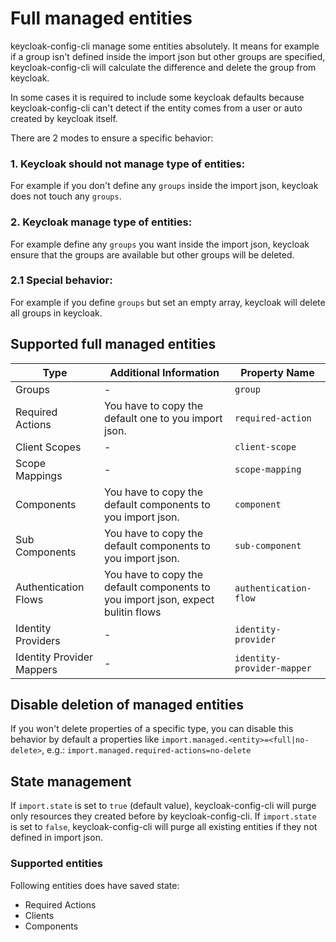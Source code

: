 # Full managed entities

keycloak-config-cli manage some entities absolutely. It means for example if a group isn't defined
inside the import json but other groups are specified, keycloak-config-cli will calculate the
difference and delete the group from keycloak.

In some cases it is required to include some keycloak defaults because keycloak-config-cli can't
detect if the entity comes from a user or auto created by keycloak itself.

There are 2 modes to ensure a specific behavior:

### 1. Keycloak should not manage type of entities:

For example if you don't define any `groups` inside the import json, keycloak does not touch any `groups`.

### 2. Keycloak manage type of entities:

For example define any `groups` you want inside the import json, keycloak ensure that the groups are available but other
groups will be deleted.

### 2.1 Special behavior:

For example if you define `groups` but set an empty array, keycloak will delete all groups in keycloak.

## Supported full managed entities

| Type                        | Additional Information                                                           | Property Name               |
| --------------------------- | -------------------------------------------------------------------------------- | --------------------------- |
| Groups                      | -                                                                                | `group`                     |
| Required Actions            | You have to copy the default one to you import json.                             | `required-action`           |
| Client Scopes               | -                                                                                | `client-scope`              |
| Scope Mappings              | -                                                                                | `scope-mapping`             |
| Components                  | You have to copy the default components to you import json.                      | `component`                 |
| Sub Components              | You have to copy the default components to you import json.                      | `sub-component`             |
| Authentication Flows        | You have to copy the default components to you import json, expect bulitin flows | `authentication-flow`       |
| Identity Providers          | -                                                                                | `identity-provider`         |
| Identity Provider Mappers   | -                                                                                | `identity-provider-mapper`  |

## Disable deletion of managed entities

If you won't delete properties of a specific type, you can disable this behavior by default a properties like `import.managed.<entity>=<full|no-delete>`, e.g.:
`import.managed.required-actions=no-delete`

## State management

If `import.state` is set to `true` (default value), keycloak-config-cli will purge only resources they created before by keycloak-config-cli.
If `import.state` is set to `false`, keycloak-config-cli will purge all existing entities if they not defined in import json.

### Supported entities

Following entities does have saved state:

- Required Actions
- Clients
- Components
